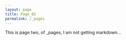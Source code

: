 ```yaml
---
layout: page
title: Page_02
permalink: /_pages
---
```


This is page two, of _pages, I am not getting markdown...
